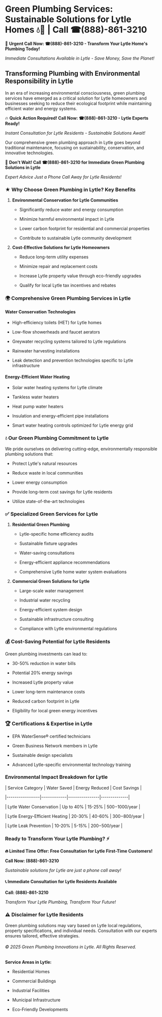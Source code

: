 # Green Plumbing Services: Sustainable Solutions for Lytle Homes 💧🌿 | Call ☎(888)-861-3210

🚨 **Urgent Call Now: ☎(888)-861-3210 - Transform Your Lytle Home's Plumbing Today!**
*Immediate Consultations Available in Lytle - Save Money, Save the Planet!*

## Transforming Plumbing with Environmental Responsibility in Lytle

In an era of increasing environmental consciousness, green plumbing services have emerged as a critical solution for Lytle homeowners and businesses seeking to reduce their ecological footprint while maintaining efficient water and energy systems. 

🔥 **Quick Action Required! Call Now: ☎(888)-861-3210 - Lytle Experts Ready!**
*Instant Consultation for Lytle Residents - Sustainable Solutions Await!*

Our comprehensive green plumbing approach in Lytle goes beyond traditional maintenance, focusing on sustainability, conservation, and innovative technologies.

🚨 **Don't Wait! Call ☎(888)-861-3210 for Immediate Green Plumbing Solutions in Lytle**
*Expert Advice Just a Phone Call Away for Lytle Residents!*

### ★ Why Choose Green Plumbing in Lytle? Key Benefits

1. **Environmental Conservation for Lytle Communities** 
   - Significantly reduce water and energy consumption
   - Minimize harmful environmental impact in Lytle
   - Lower carbon footprint for residential and commercial properties
   - Contribute to sustainable Lytle community development

2. **Cost-Effective Solutions for Lytle Homeowners** 
   - Reduce long-term utility expenses
   - Minimize repair and replacement costs
   - Increase Lytle property value through eco-friendly upgrades
   - Qualify for local Lytle tax incentives and rebates

### 🌍 Comprehensive Green Plumbing Services in Lytle

#### Water Conservation Technologies
- High-efficiency toilets (HET) for Lytle homes
- Low-flow showerheads and faucet aerators
- Greywater recycling systems tailored to Lytle regulations
- Rainwater harvesting installations
- Leak detection and prevention technologies specific to Lytle infrastructure

#### Energy-Efficient Water Heating
- Solar water heating systems for Lytle climate
- Tankless water heaters
- Heat pump water heaters
- Insulation and energy-efficient pipe installations
- Smart water heating controls optimized for Lytle energy grid

### 💧 Our Green Plumbing Commitment to Lytle

We pride ourselves on delivering cutting-edge, environmentally responsible plumbing solutions that:
- Protect Lytle's natural resources
- Reduce waste in local communities
- Lower energy consumption
- Provide long-term cost savings for Lytle residents
- Utilize state-of-the-art technologies

### ✅ Specialized Green Services for Lytle

1. **Residential Green Plumbing**
   - Lytle-specific home efficiency audits
   - Sustainable fixture upgrades
   - Water-saving consultations
   - Energy-efficient appliance recommendations
   - Comprehensive Lytle home water system evaluations

2. **Commercial Green Solutions for Lytle**
   - Large-scale water management
   - Industrial water recycling
   - Energy-efficient system design
   - Sustainable infrastructure consulting
   - Compliance with Lytle environmental regulations

### 💰 Cost-Saving Potential for Lytle Residents

Green plumbing investments can lead to:
- 30-50% reduction in water bills
- Potential 20% energy savings
- Increased Lytle property value
- Lower long-term maintenance costs
- Reduced carbon footprint in Lytle
- Eligibility for local green energy incentives

### 🏆 Certifications & Expertise in Lytle

- EPA WaterSense® certified technicians
- Green Business Network members in Lytle
- Sustainable design specialists
- Advanced Lytle-specific environmental technology training

### Environmental Impact Breakdown for Lytle

| Service Category | Water Saved | Energy Reduced | Cost Savings |
|-----------------|-------------|----------------|--------------|
| Lytle Water Conservation | Up to 40% | 15-25% | $500-$1000/year |
| Lytle Energy-Efficient Heating | 20-30% | 40-60% | $300-$800/year |
| Lytle Leak Prevention | 10-20% | 5-15% | $200-$500/year |

### Ready to Transform Your Lytle Plumbing? ⚡

**🔥 Limited Time Offer: Free Consultation for Lytle First-Time Customers!**

**Call Now: (888)-861-3210**
*Sustainable solutions for Lytle are just a phone call away!*

#### 📞 Immediate Consultation for Lytle Residents Available

**Call: (888)-861-3210**
*Transform Your Lytle Plumbing, Transform Your Future!*

### ⚠️ Disclaimer for Lytle Residents

Green plumbing solutions may vary based on Lytle local regulations, property specifications, and individual needs. Consultation with our experts ensures tailored, effective strategies.

###### © 2025 Green Plumbing Innovations in Lytle. All Rights Reserved.

**Service Areas in Lytle:** 
- Residential Homes
- Commercial Buildings
- Industrial Facilities
- Municipal Infrastructure
- Eco-Friendly Developments